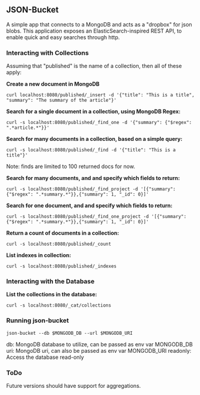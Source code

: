 ## JSON-Bucket

A simple app that connects to a MongoDB and acts as a "dropbox" for json blobs. This application exposes an ElasticSearch-inspired REST API, to enable quick and easy searches through http.


### Interacting with Collections

Assuming that "published" is the name of a collection, then all of these apply:

**Create a new document in MongoDB**
```
curl localhost:8080/published/_insert -d '{"title": "This is a title", "summary": "The summary of the article"}'
```

**Search for a single document in a collection, using MongoDB Regex:**
```
curl -s localhost:8080/published/_find_one -d '{"summary": {"$regex": ".*article.*"}}'
```

**Search for many documents in a collection, based on a simple query:**
```
curl -s localhost:8080/published/_find -d '{"title": "This is a title"}'
```
Note: finds are limited to 100 returned docs for now.

**Search for many documents, and and specify which fields to return:**
```
curl -s localhost:8080/published/_find_project -d '[{"summary": {"$regex": ".*summary.*"}},{"summary": 1, "_id": 0}]'
```

**Search for one document, and and specify which fields to return:**
```
curl -s localhost:8080/published/_find_one_project -d '[{"summary": {"$regex": ".*summary.*"}},{"summary": 1, "_id": 0}]'
```

**Return a count of documents in a collection:**
```
curl -s localhost:8080/published/_count
```

**List indexes in collection:**
```
curl -s localhost:8080/published/_indexes
```

### Interacting with the Database

**List the collections in the database:**
```
curl -s localhost:8080/_cat/collections
```


### Running json-bucket
```
json-bucket --db $MONGODB_DB --url $MONGODB_URI
```
db: MongoDB database to utilize, can be passed as env var MONGODB_DB  
uri: MongoDB uri, can also be passed as env var MONGODB_URI
readonly: Access the database read-only

### ToDo

Future versions should have support for aggregations.
